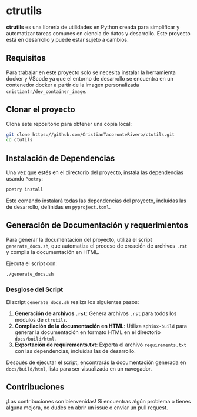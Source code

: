 
# ctrutils

**ctrutils** es una librería de utilidades en Python creada para simplificar y automatizar tareas comunes en ciencia de datos y desarrollo. Este proyecto está en desarrollo y puede estar sujeto a cambios.

## Requisitos

Para trabajar en este proyecto solo se necesita instalar la herramienta docker y VScode ya que el entorno de desarrollo se encuentra en un contenedor docker a partir de la imagen personalizada `cristiantr/dev_container_image`.

## Clonar el proyecto

Clona este repositorio para obtener una copia local:

```bash
git clone https://github.com/CristianTacoronteRivero/ctutils.git
cd ctutils
```

## Instalación de Dependencias

Una vez que estés en el directorio del proyecto, instala las dependencias usando `Poetry`:

```bash
poetry install
```

Este comando instalará todas las dependencias del proyecto, incluidas las de desarrollo, definidas en `pyproject.toml`.

## Generación de Documentación y requerimientos

Para generar la documentación del proyecto, utiliza el script `generate_docs.sh`, que automatiza el proceso de creación de archivos `.rst` y compila la documentación en HTML.

Ejecuta el script con:

```bash
./generate_docs.sh
```

### Desglose del Script

El script `generate_docs.sh` realiza los siguientes pasos:

1. **Generación de archivos `.rst`**: Genera archivos `.rst` para todos los módulos de `ctrutils`.
2. **Compilación de la documentación en HTML**: Utiliza `sphinx-build` para generar la documentación en formato HTML en el directorio `docs/build/html`.
3. **Exportación de requirements.txt**: Exporta el archivo `requirements.txt` con las dependencias, incluidas las de desarrollo.

Después de ejecutar el script, encontrarás la documentación generada en `docs/build/html`, lista para ser visualizada en un navegador.

## Contribuciones

¡Las contribuciones son bienvenidas! Si encuentras algún problema o tienes alguna mejora, no dudes en abrir un issue o enviar un pull request.

